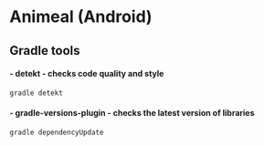 # Animeal (Android)


## Gradle tools
#### - detekt - checks code quality and style
`gradle detekt`

#### - gradle-versions-plugin - checks the latest version of libraries
`gradle dependencyUpdate`
